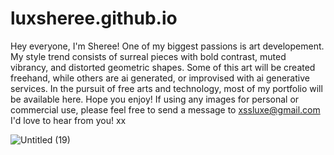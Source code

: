 # luxsheree.github.io
Hey everyone,  I'm Sheree!
One of my biggest passions is art developement. 
My style trend consists of surreal pieces with bold contrast, muted vibrancy, and distorted geometric shapes. Some of this art will be created freehand, while others are ai generated, or improvised with ai generative services. 
In the pursuit of free arts and technology, most of my portfolio will be available here. Hope you enjoy! 
If using any images for personal or commercial use, please feel free to send a message to 
xssluxe@gmail.com
I'd love to hear from you! 
xx 

![Untitled (19)](https://github.com/luxsheree/luxsheree.github.io/assets/147013007/3d1d4309-6b8d-4dec-ae90-fd20e93c9725)
